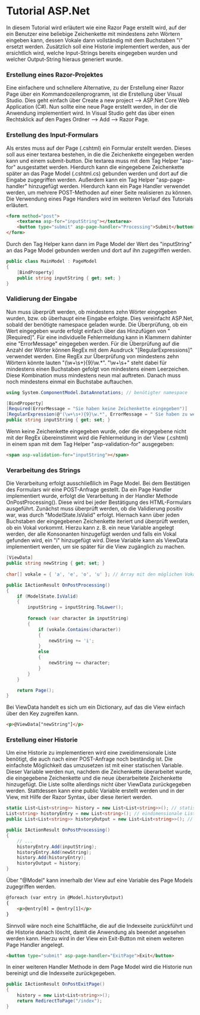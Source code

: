 # Tutorial ASP.Net

In diesem Tutorial wird erläutert wie eine Razor Page erstellt wird, auf der ein Benutzer eine beliebige Zeichenkette mit mindestens zehn Wörtern eingeben kann, dessen Vokale dann vollständig mit dem Buchstaben "i" ersetzt werden. Zusätzlich soll eine Historie implementiert werden, aus der ersichtlich wird, welche Input-Strings bereits eingegeben wurden und welcher Output-String hieraus generiert wurde.



### Erstellung eines Razor-Projektes

Eine einfachere und schnellere Alternative, zu der Erstellung einer Razor Page über ein Kommandozeilenprogramm, ist die Erstellung über Visual Studio. Dies geht einfach über Create a new project -->  ASP.Net Core Web Application (C#). Nun sollte eine neue Page erstellt werden, in der die Anwendung implementiert wird. In Visual Studio geht das über einen Rechtsklick auf den Pages Ordner --> Add --> Razor Page.



### Erstellung des Input-Formulars

Als erstes muss auf der Page (.cshtml) ein Formular erstellt werden. Dieses soll aus einer textarea bestehen, in die die Zeichenkette eingegeben werden kann und einem submit-button. Die textarea muss mit dem Tag Helper "asp-for" ausgestattet werden. Hierdurch kann die eingegebene Zeichenkette später an das Page Model (.cshtml.cs) gebunden werden und dort auf die Eingabe zugegriffen werden. Außerdem kann ein Tag Helper "asp-page-handler" hinzugefügt werden. Hierdurch kann ein Page Handler verwendet werden, um mehrere POST-Methoden auf einer Seite realisieren zu können. Die Verwendung eines Page Handlers wird im weiteren Verlauf des Tutorials erläutert.

```html
<form method="post">
	<textarea asp-for="inputString"></textarea>
    <button type="submit" asp-page-handler="Processing">Submit</button>
</form>
```

 Durch den Tag Helper kann dann im Page Model der Wert des "inputString" an das Page Model gebunden werden und dort auf ihn zugegriffen werden.

```c#
public class MainModel : PageModel
{
	[BindProperty]
	public string inputString { get; set; }
}
```



### Validierung der Eingabe 

Nun muss überprüft werden, ob mindestens zehn Wörter eingegeben wurden, bzw. ob überhaupt eine Eingabe erfolgte. Dies vereinfacht ASP.Net, sobald der benötigte namespace geladen wurde. Die Überprüfung, ob ein Wert eingegeben wurde erfolgt einfach über das Hinzufügen von "[Required]". Für eine individuelle Fehlermeldung kann in Klammern dahinter eine "ErrorMessage" eingegeben werden. Für die Überprüfung auf die Anzahl der Wörter können RegEx mit dem Ausdruck "[RegularExpressions]" verwendet werden.  Eine RegEx zur Überprüfung von mindestens zehn Wörtern könnte lauten "(\w+\s+){9}\w.\*".  "\w+\s+" steht dabei für mindestens einen Buchstaben gefolgt von mindestens einem Leerzeichen. Diese Kombination muss mindestens neun mal auftreten. Danach muss noch mindestens einmal ein Buchstabe auftauchen.

```c#
using System.ComponentModel.DataAnnotations; // benötigter namespace

[BindProperty]
[Required(ErrorMessage = "Sie haben keine Zeichenkette eingegeben")]
[RegularExpression(@"(\w+\s+){9}\w.*", ErrorMessage = " Sie haben zu wenig Wörter eingegeben.")]
public string inputString { get; set; }
```

Wenn keine Zeichenkette eingegeben wurde, oder die eingegebene nicht mit der RegEx übereinstimmt wird die Fehlermeldung in der View (.cshtml) in einem span mit dem Tag Helper "asp-validation-for" ausgegeben:

```html
<span asp-validation-for="inputString"></span>
```



### Verarbeitung des Strings

Die Verarbeitung erfolgt ausschließlich im Page Model. Bei dem Bestätigen des Formulars wir eine POST-Anfrage gestellt. Da ein Page Handler implementiert wurde, erfolgt die Verarbeitung in der Handler Methode OnPostProcessing(). Diese wird bei jeder Bestätigung des HTML-Formulars ausgeführt. Zunächst muss überprüft werden, ob die Validierung positiv war, was durch "ModelState.IsValid" erfolgt. Hiernach kann über jeden Buchstaben der eingegebenen Zeichenkette iteriert und überprüft werden, ob ein Vokal vorkommt. Hierzu kann z. B. ein neue Variable angelegt werden, der alle Konsonanten hinzugefügt werden und falls ein Vokal gefunden wird, ein "i" hinzugefügt wird. Diese Variable kann als ViewData implementiert werden, um sie später für die View zugänglich zu machen. 

```c#
[ViewData]
public string newString { get; set; }
 
char[] vokale = { 'a', 'e', 'o', 'u' }; // Array mit den möglichen Vokalen

public IActionResult OnPostProcessing()
{
    if (ModelState.IsValid)
    {    
    	inputString = inputString.ToLower();
    	
        foreach (var character in inputString)
        {
            if (vokale.Contains(character))
            {
                newString += 'i';
            }
            else
            {
                newString += character;
            }
        }
    }

    return Page();
}
```

Bei ViewData handelt es sich um ein Dictionary, auf das die View einfach über den Key zugreifen kann.

```html
<p>@ViewData["newString"]</p>
```



### Erstellung einer Historie

Um eine Historie zu implementieren wird eine zweidimensionale Liste benötigt, die auch nach einer POST-Anfrage noch beständig ist. Die einfachste Möglichkeit das umzusetzen ist mit einer statischen Variable. Dieser Variable werden nun, nachdem die Zeichenkette überarbeitet wurde, die eingegebene Zeichenkette und die neue überarbeitete Zeichenkette hinzugefügt. Die Liste sollte allerdings nicht über ViewData zurückgegeben werden. Stattdessen kann eine public Variable erstellt werden und in der View, mit Hilfe der Razor Syntax, über diese iteriert werden.

```c#
static List<List<string>> history = new List<List<string>>(); // statische, dauerhafte Liste 
List<string> historyEntry = new List<string>(); // eindimensionale Liste für die aktuellen Werte
public List<List<string>> historyOutput = new List<List<string>>(); // Liste die in der View zurückgegeben wird

public IActionResult OnPostProcessing()
{
	// ...
	historyEntry.Add(inputString);
    historyEntry.Add(newString);
    history.Add(historyEntry);
    historyOutput = history;
}
```

Über "@Model" kann innerhalb der View auf eine Variable des Page Models zugegriffen werden. 

```html
@foreach (var entry in @Model.historyOutput)
{
    <p>@entry[0] = @entry[1]</p>
}
```

Sinnvoll wäre noch eine Schaltfläche, die auf die Indexseite zurückführt und die Historie danach löscht, damit die Anwendung als beendet angesehen werden kann. Hierzu wird in der View ein Exit-Button mit einem weiteren Page Handler angelegt.

```html
<button type="submit" asp-page-handler="ExitPage">Exit</button>
```

In einer weiteren Handler Methode in dem Page Model wird die Historie nun bereinigt und die Indexseite zurückgegeben.

```c#
public IActionResult OnPostExitPage()
{
    history = new List<List<string>>();
    return RedirectToPage("/index");
}
```



